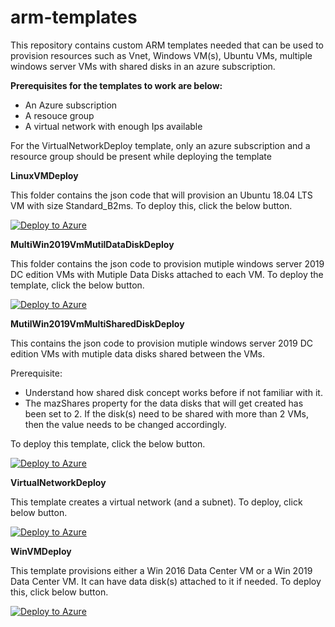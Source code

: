 # arm-templates

This repository contains custom ARM templates needed that can be used to provision resources such as Vnet, Windows VM(s), Ubuntu VMs, multiple windows server VMs with shared disks in an azure subscription.

**Prerequisites for the templates to work are below:**

- An Azure subscription
- A resouce group
- A virtual network with enough Ips available

For the VirtualNetworkDeploy template, only an azure subscription and a resource group should be present while deploying the template

**LinuxVMDeploy**

This folder contains the json code that will provision an Ubuntu 18.04 LTS VM with size Standard_B2ms. To deploy this, click the below button.

[![Deploy to Azure](https://aka.ms/deploytoazurebutton)](https://portal.azure.com/#create/Microsoft.Template/uri/https%3A%2F%2Fraw.githubusercontent.com%2FMahindraManoj%2Farm-templates%2Fmaster%2FLinuxVMDeploy%2Fazuredeploy.json)

**MultiWin2019VmMutilDataDiskDeploy**

This folder contains the json code to provision mutiple windows server 2019 DC edition VMs with Mutiple Data Disks attached to each VM. To deploy the template, click the below button.

[![Deploy to Azure](https://aka.ms/deploytoazurebutton)](https://portal.azure.com/#create/Microsoft.Template/uri/https%3A%2F%2Fraw.githubusercontent.com%2FMahindraManoj%2Farm-templates%2Fmaster%2FMultiWin2019VmMutilDataDiskDeploy%2Fazuremultivmsdeploy.json)

**MutilWin2019VmMultiSharedDiskDeploy**

This contains the json code to provision  mutiple windows server 2019 DC edition VMs with mutiple data disks shared between the VMs.

Prerequisite:

- Understand how shared disk concept works before if not familiar with it.
- The mazShares property for the data disks that will get created has been set to 2. If the disk(s) need to be shared with more than 2 VMs, then the value needs to be changed accordingly.

To deploy this template, click the below button.

[![Deploy to Azure](https://aka.ms/deploytoazurebutton)](https://portal.azure.com/#create/Microsoft.Template/uri/https%3A%2F%2Fraw.githubusercontent.com%2FMahindraManoj%2Farm-templates%2Fmaster%2FMutilWin2019VmMultiSharedDiskDeploy%2Fazuredeploy.json)

**VirtualNetworkDeploy**

This template creates a virtual network (and a subnet). To deploy, click below button.

[![Deploy to Azure](https://aka.ms/deploytoazurebutton)](https://portal.azure.com/#create/Microsoft.Template/uri/https%3A%2F%2Fraw.githubusercontent.com%2FMahindraManoj%2Farm-templates%2Fmaster%2FVirtualNetworkDeploy%2Fazuredeploy.json)

**WinVMDeploy**

This template provisions either a Win 2016 Data Center VM or a Win 2019 Data Center VM. It can have data disk(s) attached to it if needed. To deploy this, click below button.

[![Deploy to Azure](https://aka.ms/deploytoazurebutton)](https://portal.azure.com/#create/Microsoft.Template/uri/https%3A%2F%2Fraw.githubusercontent.com%2FMahindraManoj%2Farm-templates%2Fmaster%2FWin2019VmDeploy%2Fazuredeploy.json)





